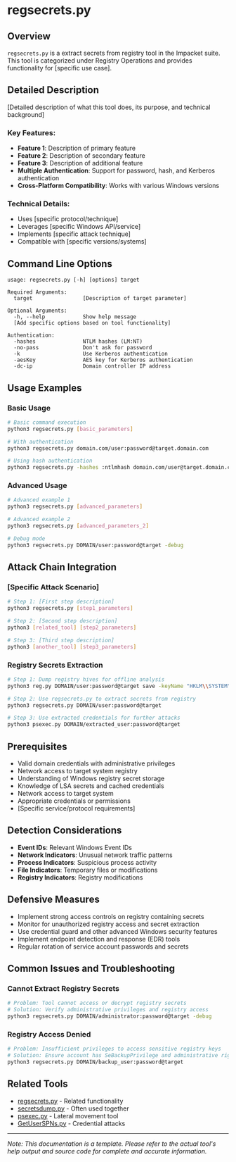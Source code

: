 # regsecrets.py

## Overview
`regsecrets.py` is a extract secrets from registry tool in the Impacket suite. This tool is categorized under Registry Operations and provides functionality for [specific use case].

## Detailed Description
[Detailed description of what this tool does, its purpose, and technical background]

### Key Features:
- **Feature 1**: Description of primary feature
- **Feature 2**: Description of secondary feature
- **Feature 3**: Description of additional feature
- **Multiple Authentication**: Support for password, hash, and Kerberos authentication
- **Cross-Platform Compatibility**: Works with various Windows versions

### Technical Details:
- Uses [specific protocol/technique]
- Leverages [specific Windows API/service]
- Implements [specific attack technique]
- Compatible with [specific versions/systems]

## Command Line Options

```
usage: regsecrets.py [-h] [options] target

Required Arguments:
  target                [Description of target parameter]

Optional Arguments:
  -h, --help            Show help message
  [Add specific options based on tool functionality]

Authentication:
  -hashes               NTLM hashes (LM:NT)
  -no-pass              Don't ask for password
  -k                    Use Kerberos authentication
  -aesKey               AES key for Kerberos authentication
  -dc-ip                Domain controller IP address
```

## Usage Examples

### Basic Usage
```bash
# Basic command execution
python3 regsecrets.py [basic_parameters]

# With authentication
python3 regsecrets.py domain.com/user:password@target.domain.com

# Using hash authentication
python3 regsecrets.py -hashes :ntlmhash domain.com/user@target.domain.com
```

### Advanced Usage
```bash
# Advanced example 1
python3 regsecrets.py [advanced_parameters]

# Advanced example 2
python3 regsecrets.py [advanced_parameters_2]

# Debug mode
python3 regsecrets.py DOMAIN/user:password@target -debug
```

## Attack Chain Integration

### [Specific Attack Scenario]
```bash
# Step 1: [First step description]
python3 regsecrets.py [step1_parameters]

# Step 2: [Second step description]
python3 [related_tool] [step2_parameters]

# Step 3: [Third step description]
python3 [another_tool] [step3_parameters]
```

### Registry Secrets Extraction
```bash
# Step 1: Dump registry hives for offline analysis
python3 reg.py DOMAIN/user:password@target save -keyName "HKLM\\SYSTEM" -o system.hive

# Step 2: Use regsecrets.py to extract secrets from registry
python3 regsecrets.py DOMAIN/user:password@target

# Step 3: Use extracted credentials for further attacks
python3 psexec.py DOMAIN/extracted_user:password@target
```

## Prerequisites
- Valid domain credentials with administrative privileges
- Network access to target system registry
- Understanding of Windows registry secret storage
- Knowledge of LSA secrets and cached credentials
- Network access to target system
- Appropriate credentials or permissions
- [Specific service/protocol requirements]

## Detection Considerations
- **Event IDs**: Relevant Windows Event IDs
- **Network Indicators**: Unusual network traffic patterns
- **Process Indicators**: Suspicious process activity
- **File Indicators**: Temporary files or modifications
- **Registry Indicators**: Registry modifications

## Defensive Measures
- Implement strong access controls on registry containing secrets
- Monitor for unauthorized registry access and secret extraction
- Use credential guard and other advanced Windows security features
- Implement endpoint detection and response (EDR) tools
- Regular rotation of service account passwords and secrets

## Common Issues and Troubleshooting

### Cannot Extract Registry Secrets
```bash
# Problem: Tool cannot access or decrypt registry secrets
# Solution: Verify administrative privileges and registry access
python3 regsecrets.py DOMAIN/administrator:password@target -debug
```

### Registry Access Denied
```bash
# Problem: Insufficient privileges to access sensitive registry keys
# Solution: Ensure account has SeBackupPrivilege and administrative rights
python3 regsecrets.py DOMAIN/backup_user:password@target
```

## Related Tools
- [regsecrets.py](link.md) - Related functionality
- [secretsdump.py](secretsdump.md) - Often used together
- [psexec.py](psexec.md) - Lateral movement tool
- [GetUserSPNs.py](GetUserSPNs.md) - Credential attacks

---

*Note: This documentation is a template. Please refer to the actual tool's help output and source code for complete and accurate information.*

